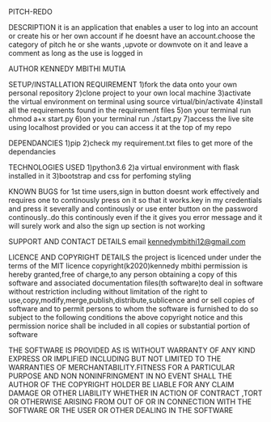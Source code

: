 PITCH-REDO

DESCRIPTION
it is an application that enables a user to log into an account or create his or her own account if he doesnt have an account.choose the category of pitch he or she wants ,upvote or downvote on it and leave a comment as long as the use is logged in

AUTHOR
KENNEDY MBITHI MUTIA

SETUP/INSTALLATION REQUIREMENT
1)fork the data onto your own personal repository
2)clone project to your own local machine
3)activate the virtual environment on terminal using source virtual/bin/activate
4)install all the requirements found in the requirement files
5)on your terminal run chmod a+x start.py
6)on your terminal run ./start.py
7)access the live site using localhost provided or you can access it at the top of my repo

DEPENDANCIES
1)pip
2)check my requirement.txt files to get more of the dependancies

TECHNOLOGIES USED
1)python3.6
2)a virtual environment with flask installed in it
3)bootstrap and css for perfoming styling

KNOWN BUGS
for 1st time users,sign in button doesnt work effectively and requires one to continously press on it so that it works.key in my credentials and press it severally and continously or use enter button on the password continously..do this continously even if the it gives you error message and it will surely work and also the sign up section is not working

SUPPORT AND CONTACT DETAILS
email kennedymbithi12@gmail.com

LICENCE AND COPYRIGHT DETAILS
the project is licenced under under the terms of the MIT licence copyright(k2020)kennedy mbithi permission is hereby granted,free of charge,to any person obtaining a copy of this software and associated documentation files(th software)to deal in software without restriction including without limitation of the right to use,copy,modify,merge,publish,distribute,sublicence and or sell copies of software and to permit persons to whom the software is furnished to do so subject to the following conditions the above copyright notice and this permission norice shall be included in all copies or substantial portion of software

THE SOFTWARE IS PROVIDED AS IS WITHOUT WARRANTY OF ANY KIND EXPRESS OR IMPLIFIED INCLUDING BUT NOT LIMITED TO THE WARRANTIES OF MERCHANTABILITY.FITNESS FOR A PARTICULAR PURPOSE AND NON NONINFRINGMENT IN NO EVENT SHALL THE AUTHOR OF THE COPYRIGHT HOLDER BE LIABLE FOR ANY CLAIM DAMAGE OR OTHER LIABILITY WHETHER IN ACTION OF CONTRACT ,TORT OR OTHERWISE ARISING FROM OUT OF OR IN CONNECTION WITH THE SOFTWARE OR THE USER OR OTHER DEALING IN THE SOFTWARE